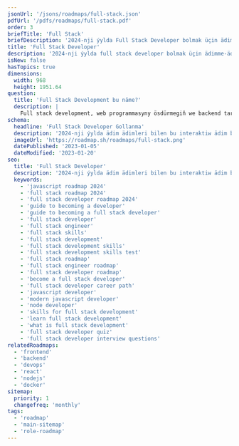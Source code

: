 ```yaml
---
jsonUrl: '/jsons/roadmaps/full-stack.json'
pdfUrl: '/pdfs/roadmaps/full-stack.pdf'
order: 3
briefTitle: 'Full Stack'
briefDescription: '2024-nji ýylda Full Stack Developer bolmak üçin ädimme-ädim gollanma'
title: 'Full Stack Developer'
description: '2024-nji ýylda full stack developer bolmak üçin ädimme-ädim gollanma'
isNew: false
hasTopics: true
dimensions:
  width: 968
  height: 1951.64
question:
  title: 'Full Stack Development bu näme?'
  description: |
    Full stack development, web programmasyny ösdürmegiň we backend tarapynda ökde bolmak praktikasydyr. Doly programma üpjünçisi, ulanyjy interfeýsinden we ulanyjy tejribesinden (frontend) serwer, maglumat bazasy we serwer tarapy logikasyna (backend) programma üpjünçiliginiň ähli gatlaklarynda işlemäge ukyply. Bu köpugurlylyk, özbaşdak ýa-da ösüş toparynyň bir bölegi hökmünde doly web programmalaryny döretmäge we goldamaga mümkinçilik berýär.
schema:
  headline: 'Full Stack Developer Gollanma'
  description: '2024-nji ýylda ädim ädimleri bilen bu interaktiw ädim bilen doly stack dörediji bolmagyň usullaryny öwreniň. Şeýle hem, öwrenmek isleýän zatlaryňyzyň hemmesini bir ýerde alyp bilersiňiz, ýörelgäniň elementlerine goşmaça çeşmelerimiz we gysga düşündirişlerimiz bar.'
  imageUrl: 'https://roadmap.sh/roadmaps/full-stack.png'
  datePublished: '2023-01-05'
  dateModified: '2023-01-20'
seo:
  title: 'Full Stack Developer'
  description: '2024-nji ýylda ädim ädimleri bilen bu interaktiw ädim bilen doly stack dörediji bolmagyň usullaryny öwreniň. Şeýle hem, öwrenmek isleýän zatlaryňyzyň hemmesini bir ýerde alyp bilersiňiz, ýörelgäniň elementlerine goşmaça çeşmelerimiz we gysga düşündirişlerimiz bar.'
  keywords:
    - 'javascript roadmap 2024'
    - 'full stack roadmap 2024'
    - 'full stack developer roadmap 2024'
    - 'guide to becoming a developer'
    - 'guide to becoming a full stack developer'
    - 'full stack developer'
    - 'full stack engineer'
    - 'full stack skills'
    - 'full stack development'
    - 'full stack development skills'
    - 'full stack development skills test'
    - 'full stack roadmap'
    - 'full stack engineer roadmap'
    - 'full stack developer roadmap'
    - 'become a full stack developer'
    - 'full stack developer career path'
    - 'javascript developer'
    - 'modern javascript developer'
    - 'node developer'
    - 'skills for full stack development'
    - 'learn full stack development'
    - 'what is full stack development'
    - 'full stack developer quiz'
    - 'full stack developer interview questions'
relatedRoadmaps:
  - 'frontend'
  - 'backend'
  - 'devops'
  - 'react'
  - 'nodejs'
  - 'docker'
sitemap:
  priority: 1
  changefreq: 'monthly'
tags:
  - 'roadmap'
  - 'main-sitemap'
  - 'role-roadmap'
---
```

